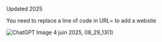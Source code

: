 Updated 2025

You need to replace a line of code in URL= to add a website

![ChatGPT Image 4 juin 2025, 08_29_13(1)](https://github.com/user-attachments/assets/affae0f4-ddd3-4d78-b780-7aef01c40e50)
